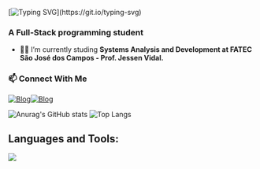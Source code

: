 [![Typing SVG](https://readme-typing-svg.demolab.com?font=Fira+Code&pause=2000&color=4CD445&width=435&height=31&lines=Hello!%F0%9F%91%8B+I'm+Diego+Castilho.)](https://git.io/typing-svg)
<h3>A Full-Stack programming student</h3>

- 👨‍💻 I’m currently studing **Systems Analysis and Development at FATEC São José dos Campos - Prof. Jessen Vidal.**
### 📫 Connect With Me
[![Blog](https://img.shields.io/badge/LinkedIn-0077B5?style=for-the-badge&logo=linkedin&logoColor=white)](https://www.linkedin.com/in/diego-castilho-8b87a8301/)[![Blog](https://img.shields.io/badge/Instagram-E4405F?style=for-the-badge&logo=instagram&logoColor=white)](https://www.instagram.com/diego_.cast/)

![Anurag's GitHub stats](https://github-readme-stats.vercel.app/api?username=DigoCast&show_icons=true&theme=dark)
![Top Langs](https://github-readme-stats.vercel.app/api/top-langs/?username=DigoCast&layout=compact&theme=dark)

## Languages and Tools:

<div style = "display: inline_block">
    <div align="left">
    <img src="https://skillicons.dev/icons?i=java,py,html,css,js,ts,bootstrap,flask,vscode,idea,mysql,git,github,figma" />
</p>
</div>
